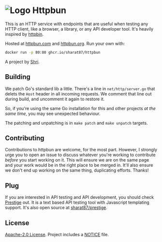 <h1>
  <img alt=Logo src='https://github.com/sharat87/httpbun/raw/master/assets/icon-32.png'>
  Httpbun
</h1>

This is an HTTP service with endpoints that are useful when testing any HTTP client, like a browser, a library, or any
API developer tool. It's heavily inspired by [httpbin](https://httpbin.org).

Hosted at [httpbun.com](https://httpbun.com) and [httpbun.org](https://httpbun.org). Run your own with:

```sh
docker run -p 80:80 ghcr.io/sharat87/httpbun
```

A project by [Shri](https://sharats.me).

## Building

We patch Go's standard lib a little. There's a line in `net/http/server.go` that delets the `Host` header in all incoming requests. We comment that line out during build, and uncomment it again to restore it.

So, if you're using the same Go installation for this and other projects _at the same time_, you may see unexpected behaviour.

The patching and unpatching is in `make patch` and `make unpatch` targets.

## Contributing

Contributions to httpbun are welcome, for the most part. However, I strongly urge you to open an issue to discuss
whatever you're working to contribute *before* you start working on it. This will ensure we are on the same page and
your work would be in the right place to be merged in. It'll also ensure we don't end up working on the same thing,
duplicating efforts. Thanks!

## Plug

If you are interested in API testing and API development, you should check [Prestige](https://prestige.dev) out. It is a text based API testing tool with Javascript templating support. It's also open source at [sharat87/prestige](https://github.com/sharat87/prestige).

## License

[Apache-2.0 License](https://github.com/sharat87/httpbun/blob/master/LICENSE). Project includes a
[NOTICE](https://github.com/sharat87/httpbun/blob/master/NOTICE) file.
